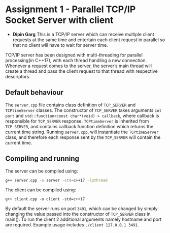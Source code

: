 # Assignment 1 -  Parallel TCP/IP Socket Server with client
- **Dipin Garg**
This is a TCP/IP server which can receive multiple client requests at the same time and entertain each client request in parallel so that no client will have to wait for server time. 

TCP/IP server has been designed with multi-threading for parallel processing(in C++17), with each thread handling a new connection. Whenever a request comes to the server, the server’s main thread will create a thread and pass the client request to that thread with respective descriptors.

## Default behaviour
The `server.cpp` file contains class definition of `TCP_SERVER` and `TCPtimeServer` classes. The constructor of `TCP_SERVER` takes arguments `int port` and `std::function<const char*(void) > callback`, where callback is responsible for `TCP_SERVER` response. `TCPtimeServer` is inherited from `TCP_SERVER`, and contains callback function definition which returns the current time string. Running `server.cpp`, will instantiate the `TCPtimeServer` class, and therefore each response sent by the `TCP_SERVER` will contain the current time.


## Compiling and running
The server can be compiled using: 
```bash
g++ server.cpp -o server -std=c++17 -lpthread
```
The client can be compiled using:
```
g++ client.cpp -o client -std=c++17                                                                         
```

By default the server runs on port `3491`, which can be changed by simply changing the value passed into the constructor of `TCP_SERVER` class in main().
To run the client 2 additional arguments namely hostname and port are required. Example usage includes `./client 127.0.0.1 3491`.





